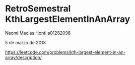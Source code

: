 # RetroSemestral KthLargestElementInAnArray
Naomi Macias Honti a01282098

5 de marzo de 2018

https://leetcode.com/problems/kth-largest-element-in-an-array/description/
